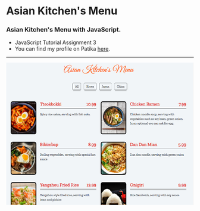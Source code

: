 # Asian Kitchen's Menu 
### Asian Kitchen's Menu with JavaScript.
- JavaScript Tutorial Assignment 3
- You can find my profile on Patika [here](https://app.patika.dev/emreren).
---
![patika-javascript-assignment-3](./ss.png)